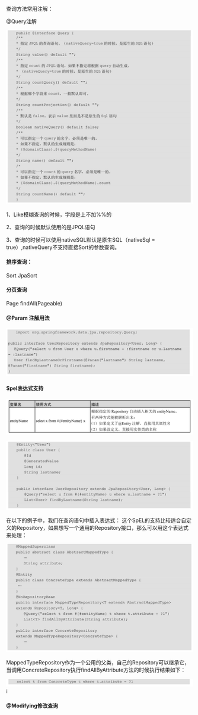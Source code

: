

查询方法常用注解：

@Query注解

![image-20191118151121929](../assets/image-20191118151121929.png)

1、Like模糊查询的时候，字段是上不加%%的

2、查询的时候默认使用的是JPQL语句

3、查询的时候可以使用nativeSQL默认是原生SQL（nativeSql = true）,nativeQuery不支持直接Sort的参数查询。

#### 排序查询：

Sort JpaSort

#### 分页查询

Page<E> findAll(Pageable)

#### @Param 注解用法

![image-20191118160131311](../assets/image-20191118160131311.png)



#### Spel表达式支持

![image-20191118160334263](../assets/image-20191118160334263.png)

![image-20191118160338642](../assets/image-20191118160338642.png)

在以下的例子中，我们在查询语句中插入表达式：
这个SpEL的支持比较适合自定义的Repository，如果想写一个通用的Repository接口，那么可以用这个表达式来处理：

![image-20191118160447169](../assets/image-20191118160447169.png)

MappedTypeRepository作为一个公用的父类，自己的Repository可以继承它，当调用ConcreteRepository执行findAllByAttribute方法的时候执行结果如下：

![image-20191118160452913](../assets/image-20191118160452913.png)i



#### @Modifying修改查询